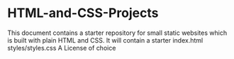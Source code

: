# HTML-and-CSS-Projects
This document contains a starter repository for small static websites which is built with plain HTML and CSS.
It will contain a starter index.html  
styles/styles.css
A License of choice
